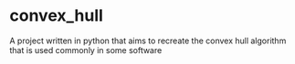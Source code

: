 # convex_hull
A project written in python that aims to recreate the convex hull algorithm that is used commonly in some software
